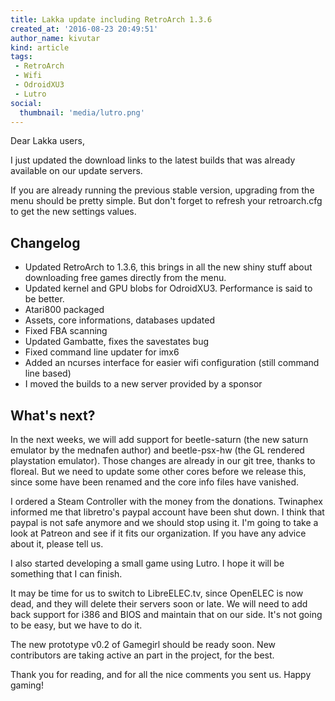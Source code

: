 ```yaml
---
title: Lakka update including RetroArch 1.3.6
created_at: '2016-08-23 20:49:51'
author_name: kivutar
kind: article
tags:
 - RetroArch
 - Wifi
 - OdroidXU3
 - Lutro
social:
  thumbnail: 'media/lutro.png'
---
```


Dear Lakka users,

I just updated the download links to the latest builds that was already available on our update servers.

If you are already running the previous stable version, upgrading from the menu should be pretty simple. But don't forget to refresh your retroarch.cfg to get the new settings values.

## Changelog

 - Updated RetroArch to 1.3.6, this brings in all the new shiny stuff about downloading free games directly from the menu.
 - Updated kernel and GPU blobs for OdroidXU3. Performance is said to be better.
 - Atari800 packaged
 - Assets, core informations, databases updated
 - Fixed FBA scanning
 - Updated Gambatte, fixes the savestates bug
 - Fixed command line updater for imx6
 - Added an ncurses interface for easier wifi configuration (still command line based)
 - I moved the builds to a new server provided by a sponsor

## What's next?

In the next weeks, we will add support for beetle-saturn (the new saturn emulator by the mednafen author) and beetle-psx-hw (the GL rendered playstation emulator). Those changes are already in our git tree, thanks to floreal. But we need to update some other cores before we release this, since some have been renamed and the core info files have vanished.

I ordered a Steam Controller with the money from the donations. Twinaphex informed me that libretro's paypal account have been shut down. I think that paypal is not safe anymore and we should stop using it. I'm going to take a look at Patreon and see if it fits our organization. If you have any advice about it, please tell us.

I also started developing a small game using Lutro. I hope it will be something that I can finish.

It may be time for us to switch to LibreELEC.tv, since OpenELEC is now dead, and they will delete their servers soon or late. We will need to add back support for i386 and BIOS and maintain that on our side. It's not going to be easy, but we have to do it.

The new prototype v0.2 of Gamegirl should be ready soon. New contributors are taking active an part in the project, for the best.

Thank you for reading, and for all the nice comments you sent us. Happy gaming!
